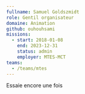 ```yaml
---
fullname: Samuel Goldszmidt
role: Gentil organisateur
domaine: Animation
github: ouhouhsami
missions:
  - start: 2018-01-08
    end: 2023-12-31
    status: admin
    employer: MTES-MCT
teams:
  - /teams/mtes
---
```

Essaie encore une fois